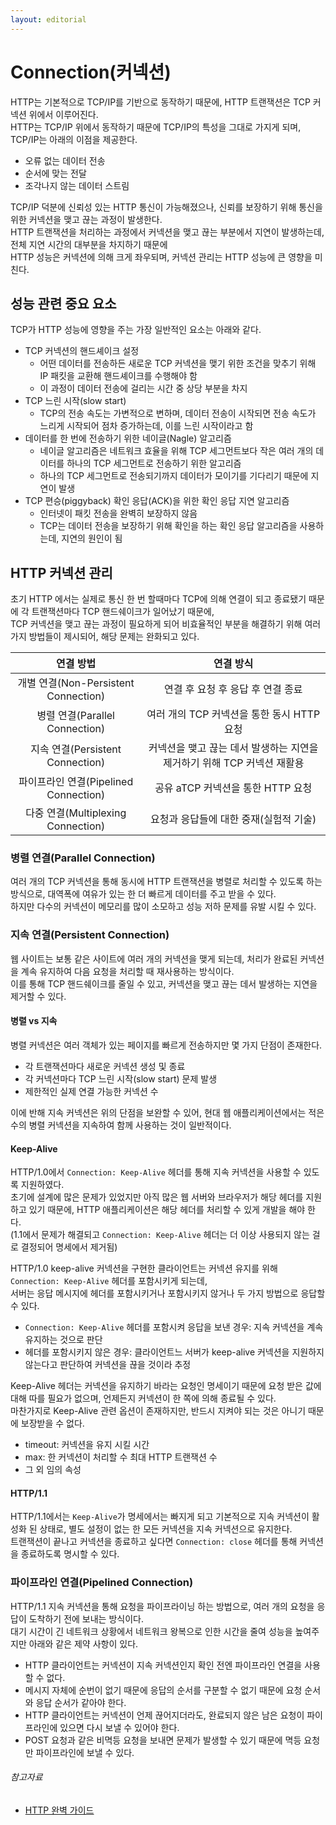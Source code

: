 ```yaml
---
layout: editorial
---
```


# Connection(커넥션)

HTTP는 기본적으로 TCP/IP를 기반으로 동작하기 때문에, HTTP 트랜잭션은 TCP 커넥션 위에서 이루어진다.  
HTTP는 TCP/IP 위에서 동작하기 때문에 TCP/IP의 특성을 그대로 가지게 되며, TCP/IP는 아래의 이점을 제공한다.

- 오류 없는 데이터 전송
- 순서에 맞는 전달
- 조각나지 않는 데이터 스트림

TCP/IP 덕분에 신뢰성 있는 HTTP 통신이 가능해졌으나, 신뢰를 보장하기 위해 통신을 위한 커넥션을 맺고 끊는 과정이 발생한다.  
HTTP 트랜잭션을 처리하는 과정에서 커넥션을 맺고 끊는 부분에서 지연이 발생하는데, 전체 지연 시간의 대부분을 차지하기 때문에  
HTTP 성능은 커넥션에 의해 크게 좌우되며, 커넥션 관리는 HTTP 성능에 큰 영향을 미친다.

## 성능 관련 중요 요소

TCP가 HTTP 성능에 영향을 주는 가장 일반적인 요소는 아래와 같다.

- TCP 커넥션의 핸드셰이크 설정
    - 어떤 데이터를 전송하든 새로운 TCP 커넥션을 맺기 위한 조건을 맞추기 위해 IP 패킷을 교환해 핸드셰이크를 수행해야 함
    - 이 과정이 데이터 전송에 걸리는 시간 중 상당 부분을 차지
- TCP 느린 시작(slow start)
    - TCP의 전송 속도는 가변적으로 변하며, 데이터 전송이 시작되면 전송 속도가 느리게 시작되어 점차 증가하는데, 이를 느린 시작이라고 함
- 데이터를 한 번에 전송하기 위한 네이글(Nagle) 알고리즘
    - 네이글 알고리즘은 네트워크 효율을 위해 TCP 세그먼트보다 작은 여러 개의 데이터를 하나의 TCP 세그먼트로 전송하기 위한 알고리즘
    - 하나의 TCP 세그먼트로 전송되기까지 데이터가 모이기를 기다리기 때문에 지연이 발생
- TCP 편승(piggyback) 확인 응답(ACK)을 위한 확인 응답 지연 알고리즘
    - 인터넷이 패킷 전송을 완벽히 보장하지 않음
    - TCP는 데이터 전송을 보장하기 위해 확인을 하는 확인 응답 알고리즘을 사용하는데, 지연의 원인이 됨

## HTTP 커넥션 관리

초기 HTTP 에서는 실제로 통신 한 번 할때마다 TCP에 의해 연결이 되고 종료됐기 때문에 각 트랜잭션마다 TCP 핸드쉐이크가 일어났기 때문에,  
TCP 커넥션을 맺고 끊는 과정이 필요하게 되어 비효율적인 부분을 해결하기 위해 여러 가지 방법들이 제시되어, 해당 문제는 완화되고 있다.

|              연결 방법               |                   연결 방식                    |
|:--------------------------------:|:------------------------------------------:|
| 개별 연결(Non-Persistent Connection) |            연결 후 요청 후 응답 후 연결 종료            |
|    병렬 연결(Parallel Connection)    |        여러 개의 TCP 커넥션을 통한 동시 HTTP 요청        |
|   지속 연결(Persistent Connection)   | 커넥션을 맺고 끊는 데서 발생하는 지연을 제거하기 위해 TCP 커넥션 재활용 |
|  파이프라인 연결(Pipelined Connection)  |          공유 aTCP 커넥션을 통한 HTTP 요청           |
|  다중 연결(Multiplexing Connection)  |           요청과 응답들에 대한 중재(실험적 기술)           |

### 병렬 연결(Parallel Connection)

여러 개의 TCP 커넥션을 통해 동시에 HTTP 트랜잭션을 병렬로 처리할 수 있도록 하는 방식으로, 대역폭에 여유가 있는 한 더 빠르게 데이터를 주고 받을 수 있다.  
하지만 다수의 커넥션이 메모리를 많이 소모하고 성능 저하 문제를 유발 시킬 수 있다.

### 지속 연결(Persistent Connection)

웹 사이트는 보통 같은 사이트에 여러 개의 커넥션을 맺게 되는데, 처리가 완료된 커넥션을 계속 유지하여 다음 요청을 처리할 때 재사용하는 방식이다.  
이를 통해 TCP 핸드쉐이크를 줄일 수 있고, 커넥션을 맺고 끊는 데서 발생하는 지연을 제거할 수 있다.

#### 병렬 vs 지속

병렬 커넥션은 여러 객체가 있는 페이지를 빠르게 전송하지만 몇 가지 단점이 존재한다.

- 각 트랜잭션마다 새로운 커넥션 생성 및 종료
- 각 커넥션마다 TCP 느린 시작(slow start) 문제 발생
- 제한적인 실제 연결 가능한 커넥션 수

이에 반해 지속 커넥션은 위의 단점을 보완할 수 있어, 현대 웹 애플리케이션에서는 적은 수의 병렬 커넥션을 지속하여 함께 사용하는 것이 일반적이다.

#### Keep-Alive

HTTP/1.0에서 `Connection: Keep-Alive` 헤더를 통해 지속 커넥션을 사용할 수 있도록 지원하였다.  
초기에 설계에 많은 문제가 있었지만 아직 많은 웹 서버와 브라우저가 해당 헤더를 지원하고 있기 때문에, HTTP 애플리케이션은 해당 헤더를 처리할 수 있게 개발을 해야 한다.  
(1.1에서 문제가 해결되고 `Connection: Keep-Alive` 헤더는 더 이상 사용되지 않는 걸로 결정되어 명세에서 제거됨)

HTTP/1.0 keep-alive 커넥션을 구현한 클라이언트는 커넥션 유지를 위해 `Connection: Keep-Alive` 헤더를 포함시키게 되는데,  
서버는 응답 메시지에 헤더를 포함시키거나 포함시키지 않거나 두 가지 방법으로 응답할 수 있다.

- `Connection: Keep-Alive` 헤더를 포함시켜 응답을 보낸 경우: 지속 커넥션을 계속 유지하는 것으로 판단
- 헤더를 포함시키지 않은 경우: 클라이언트느 서버가 keep-alive 커넥션을 지원하지 않는다고 판단하여 커넥션을 끊을 것이라 추정

Keep-Alive 헤더는 커넥션을 유지하기 바라는 요청인 명세이기 때문에 요청 받은 값에 대해 따를 필요가 없으며, 언제든지 커넥션이 한 쪽에 의해 종료될 수 있다.  
마찬가지로 Keep-Alive 관련 옵션이 존재하지만, 반드시 지켜야 되는 것은 아니기 때문에 보장받을 수 없다.

- timeout: 커넥션을 유지 시킬 시간
- max: 한 커넥션이 처리할 수 최대 HTTP 트랜잭션 수
- 그 외 임의 속성

#### HTTP/1.1

HTTP/1.1에서는 `Keep-Alive`가 명세에서는 빠지게 되고 기본적으로 지속 커넥션이 활성화 된 상태로, 별도 설정이 없는 한 모든 커넥션을 지속 커넥션으로 유지한다.  
트랜잭션이 끝나고 커넥션을 종료하고 싶다면 `Connection: close` 헤더를 통해 커넥션을 종료하도록 명시할 수 있다.

### 파이프라인 연결(Pipelined Connection)

HTTP/1.1 지속 커넥션을 통해 요청을 파이프라이닝 하는 방법으로, 여러 개의 요청을 응답이 도착하기 전에 보내는 방식이다.  
대기 시간이 긴 네트워크 상황에서 네트워크 왕복으로 인한 시간을 줄여 성능을 높여주지만 아래와 같은 제약 사항이 있다.

- HTTP 클라이언트는 커넥션이 지속 커넥션인지 확인 전엔 파이프라인 연결을 사용할 수 없다.
- 메시지 자체에 순번이 없기 때문에 응답의 순서를 구분할 수 없기 때문에 요청 순서와 응답 순서가 같아야 한다.
- HTTP 클라이언트는 커넥션이 언제 끊어지더라도, 완료되지 않은 남은 요청이 파이프라인에 있으면 다시 보낼 수 있어야 한다.
- POST 요청과 같은 비멱등 요청을 보내면 문제가 발생할 수 있기 때문에 멱등 요청만 파이프라인에 보낼 수 있다.

###### 참고자료

- [HTTP 완벽 가이드](https://www.nl.go.kr/seoji/contents/S80100000000.do?schM=intgr_detail_view_isbn&page=1&pageUnit=10&schType=simple&schStr=HTTP+완벽+가이드&isbn=9788966261208&cipId=200309770%2C4096969)

